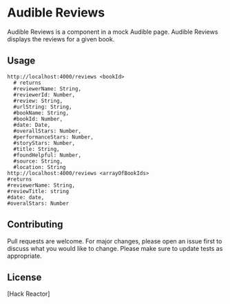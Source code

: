 # Audible Reviews

Audible Reviews is a component in a mock Audible page. Audible Reviews displays the reviews for a given book.


## Usage
```
http://localhost:4000/reviews <bookId>
  # returns
  #reviewerName: String,
  #reviewerId: Number,
  #review: String,
  #urlString: String,
  #bookName: String,
  #bookId: Number,
  #date: Date,
  #overallStars: Number,
  #performanceStars: Number,
  #storyStars: Number,
  #title: String,
  #foundHelpful: Number,
  #source: String,
  #location: String
http://localhost:4000/reviews <arrayOfBookIds>
#returns
#reviewerName: String,
#reviewTitle: string
#date: date,
#overalStars: Number
```

## Contributing
Pull requests are welcome. For major changes, please open an issue first to discuss what you would like to change.
Please make sure to update tests as appropriate.

## License
[Hack Reactor]

